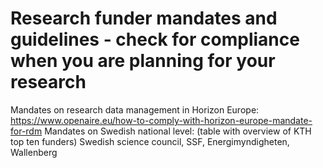 # Research funder mandates and guidelines - check for compliance when you are planning for your research
Mandates on research data management in Horizon Europe: https://www.openaire.eu/how-to-comply-with-horizon-europe-mandate-for-rdm
Mandates on Swedish national level:  (table with overview of KTH top ten funders)
Swedish science council, SSF, Energimyndigheten, Wallenberg
